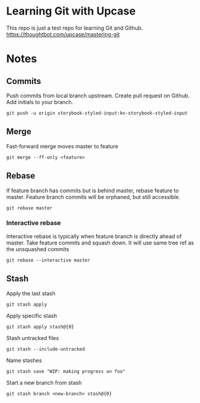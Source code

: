 # Learning Git with Upcase

This repo is just a test repo for learning Git and Github.
https://thoughtbot.com/upcase/mastering-git

# Notes

## Commits

Push commits from local branch upstream. Create pull request on Github. Add initials to your branch.

`git push -u origin storybook-styled-input:kn-storybook-styled-input`

## Merge

Fast-forward merge moves master to feature

`git merge --ff-only <feature>`

## Rebase

If feature branch has commits but is behind master, rebase feature to master. Feature branch commits will be orphaned, but still accessible.

`git rebase master`

### Interactive rebase

Interactive rebase is typically when feature branch is directly ahead of master. Take feature commits and squash down. It will use same tree ref as the unsquashed commits

`git rebase --interactive master`

## Stash

Apply the last stash

`git stash apply`

Apply specific stash

`git stash apply stash@{0}`

Stash untracked files

`git stash --include-untracked`

Name stashes

`git stash save "WIP: making progress on foo"`

Start a new branch from stash

`git stash branch <new-branch> stash@{0}`
